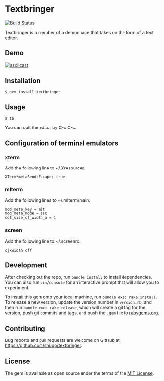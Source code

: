 # Textbringer

[![Build Status](https://travis-ci.org/shugo/textbringer.svg?branch=master)](https://travis-ci.org/shugo/textbringer)

Textbringer is a member of a demon race that takes on the form of a text
editor.

## Demo

[![asciicast](https://asciinema.org/a/100156.png)](https://asciinema.org/a/100156)

## Installation

    $ gem install textbringer

## Usage

    $ tb

You can quit the editor by C-x C-c.

## Configuration of terminal emulators

### xterm

Add the following line to ~/.Xresources.

    XTerm*metaSendsEscape: true

### mlterm

Add the following lines to ~/.mlterm/main.

    mod_meta_key = alt
    mod_meta_mode = esc
    col_size_of_width_a = 1

### screen

Add the following line to ~/.screenrc.

    cjkwidth off

## Development

After checking out the repo, run `bundle install` to install dependencies. You can also run `bin/console` for an interactive prompt that will allow you to experiment.

To install this gem onto your local machine, run `bundle exec rake install`. To release a new version, update the version number in `version.rb`, and then run `bundle exec rake release`, which will create a git tag for the version, push git commits and tags, and push the `.gem` file to [rubygems.org](https://rubygems.org).

## Contributing

Bug reports and pull requests are welcome on GitHub at https://github.com/shugo/textbringer.


## License

The gem is available as open source under the terms of the [MIT License](http://opensource.org/licenses/MIT).

